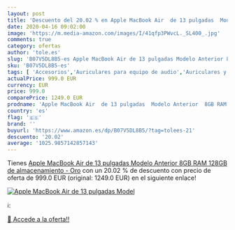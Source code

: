 ```yaml
---
layout: post
title: 'Descuento del 20.02 % en Apple MacBook Air  de 13 pulgadas  Model'
date: 2020-04-16 09:02:00
image: 'https://m.media-amazon.com/images/I/41qfp3PWvcL._SL400_.jpg'
comments: true
category: ofertas
author: 'tole.es'
slug: 'B07V5DL8B5-es Apple MacBook Air de 13 pulgadas Modelo Anterior 8GB RAM...'
sku: 'B07V5DL8B5-es'
tags: [ 'Accesorios','Auriculares para equipo de audio','Auriculares y accesorios','Cables USB','Cables y accesorios','Cables y conectores','Electrónica','Informática','apple', ]
actualPrice: 999.0 EUR
currency: EUR
price: 999.0
comparePrice: 1249.0 EUR
prodname: 'Apple MacBook Air  de 13 pulgadas  Modelo Anterior  8GB RAM  128GB de almacenamiento  - Oro'
country: 'es'
flag: '🇪🇸'
brand: ''
buyurl: 'https://www.amazon.es/dp/B07V5DL8B5/?tag=tolees-21'
descuento: '20.02'
average: '1025.9857142857143'
---
```


Tienes [Apple MacBook Air  de 13 pulgadas  Modelo Anterior  8GB RAM  128GB de almacenamiento  - Oro](https://www.amazon.es/dp/B07V5DL8B5/?tag=tolees-21) con un 20.02 % de descuento con precio de oferta de 999.0 EUR (original: 1249.0 EUR) en el siguiente enlace!

[![Apple MacBook Air  de 13 pulgadas  Model](https://m.media-amazon.com/images/I/41qfp3PWvcL._SL400_.jpg)](https://www.amazon.es/dp/B07V5DL8B5/?tag=tolees-21)

ℹ️:


[🛒 Accede a la oferta!!](https://www.amazon.es/dp/B07V5DL8B5/?tag=tolees-21)
